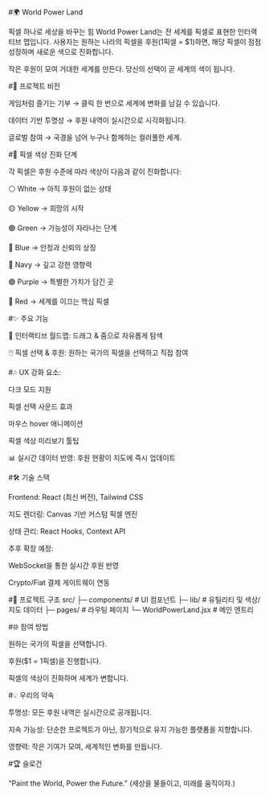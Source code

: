 #🌍 World Power Land

픽셀 하나로 세상을 바꾸는 힘
World Power Land는 전 세계를 픽셀로 표현한 인터랙티브 맵입니다.
사용자는 원하는 나라의 픽셀을 후원(1픽셀 = $1)하면, 해당 픽셀이 점점 성장하며 새로운 색으로 진화합니다.

작은 후원이 모여 거대한 세계를 만든다.
당신의 선택이 곧 세계의 색이 됩니다.

#🚀 프로젝트 비전

게임처럼 즐기는 기부 → 클릭 한 번으로 세계에 변화를 남길 수 있습니다.

데이터 기반 투명성 → 후원 내역이 실시간으로 시각화됩니다.

글로벌 참여 → 국경을 넘어 누구나 함께하는 컬러풀한 세계.

#🎨 픽셀 색상 진화 단계

각 픽셀은 후원 수준에 따라 색상이 다음과 같이 진화합니다:

⚪ White → 아직 후원이 없는 상태

🟡 Yellow → 희망의 시작

🟢 Green → 가능성이 자라나는 단계

🔵 Blue → 안정과 신뢰의 상징

🔷 Navy → 깊고 강한 영향력

🟣 Purple → 특별한 가치가 담긴 곳

🔴 Red → 세계를 이끄는 핵심 픽셀

#✨ 주요 기능

📍 인터랙티브 월드맵: 드래그 & 줌으로 자유롭게 탐색

🖱️ 픽셀 선택 & 후원: 원하는 국가의 픽셀을 선택하고 직접 참여

#🎶 UX 강화 요소:

다크 모드 지원

픽셀 선택 사운드 효과

마우스 hover 애니메이션

픽셀 색상 미리보기 툴팁

📊 실시간 데이터 반영: 후원 현황이 지도에 즉시 업데이트

#🛠️ 기술 스택

Frontend: React (최신 버전), Tailwind CSS

지도 렌더링: Canvas 기반 커스텀 픽셀 엔진

상태 관리: React Hooks, Context API

추후 확장 예정:

WebSocket을 통한 실시간 후원 반영

Crypto/Fiat 결제 게이트웨이 연동

#📌 프로젝트 구조
src/
 ├─ components/   # UI 컴포넌트
 ├─ lib/          # 유틸리티 및 색상/지도 데이터
 ├─ pages/        # 라우팅 페이지
 └─ WorldPowerLand.jsx  # 메인 엔트리

#🌐 참여 방법

원하는 국가의 픽셀을 선택합니다.

후원($1 = 1픽셀)을 진행합니다.

픽셀의 색상이 진화하며 세계가 변합니다.

#💡 우리의 약속

투명성: 모든 후원 내역은 실시간으로 공개됩니다.

지속 가능성: 단순한 프로젝트가 아닌, 장기적으로 유지 가능한 플랫폼을 지향합니다.

영향력: 작은 기여가 모여, 세계적인 변화를 만듭니다.

#🏆 슬로건

"Paint the World, Power the Future."
(세상을 물들이고, 미래를 움직이자.)

